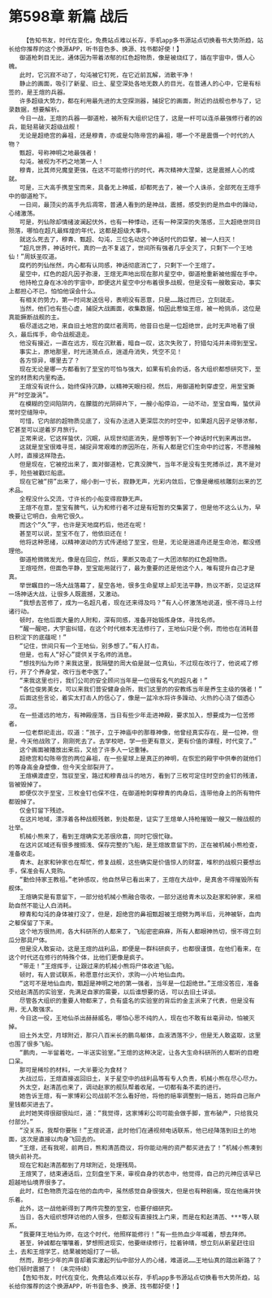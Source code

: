 # 第598章 新篇 战后
        【告知书友，时代在变化，免费站点难以长存，手机app多书源站点切换看书大势所趋，站长给你推荐的这个换源APP，听书音色多、换源、找书都好使！】
       御道枪刺目无比，通体因为带着浓郁的红色超物质，像是被烧红了，插在宇宙中，慑人心魄。
       此时，它沉寂不动了，勾沌被它钉死，在它近前瓦解，消散干净！
       静止的画面，吸引了新星、旧土、星空深处各地无数人的目光，在普通人的心中，它是有标签的，是王煊的兵器。
       许多超级大势力，都在利用最先进的太空探测器，捕捉它的画面，附近的战舰也参与了，记录数据，想要解析。
       今日一战，王煊的兵器——御道枪，被所有大组织记住了，这是一杆可以连杀最强修行者的凶兵，能轻易破灭超级战舰！
       无论是超绝宫的鼻祖，还是穆青，亦或是勾陈帝宫的鼻祖，哪一个不是震慑一个时代的人物？
       甄超，号称神明之地最强者！
       勾沌，被视为不朽之地第一人！
       穆青，比其师兄魔皇更强，在这不可能修行的时代，再次精神大涅槃，这是震撼人心的成就。
       可是，三大高手携至宝而来，具备无上神威，却都死去了，被一个人诛杀，全部死在王煊手中的御道枪下。
       一日间，最顶尖的高手先后凋零，普通人看到的是神战，震撼，感受到的是热血中的躁动，心绪激荡。
       可是，列仙除却情绪波澜起伏外，也有一种悸动，还有一种深深的失落感，三大超绝世同日殒落，哪怕在超凡最辉煌的年代，这都是超级大事件。
       就这么死去了，穆青、甄超、勾沌，三位名动这个神话时代的巨擘，被一人扫灭！
       “超凡世界，神话时代，真的一去不复返了，世间所有强者几乎全灭了，只剩下一个王地仙！”周妖圣叹道。
       腐朽的列仙怅然，内心都有认同感，神话彻底消亡了，只剩下一个王煊了。
       星空中，红色的超凡因子弥漫，王煊无声地出现在那片星空中，御道枪重新被他握在手中。
       他持枪立身在冰冷的宇宙中，即便这片星空中分布着很多战舰，但是没有一艘敢妄动，事实上都担心不已，怕怕他误会什么。
       有相关的势力，第一时间发送信号，表明没有恶意，只是……路过而已，立刻就走。
       当然，他们也有些心虚，捕捉大战画面，收集数据，怕因此惹恼王煊，被一枪挑杀，这位是真能撅断战舰的主。
       极尽遥远之地，来自旧土地宫的腐烂者周筠，他昔日也是一位超绝世，此时无声地看了很久，最后挥手，命令战舰退走。
       他没有接近，一直在远方，现在沉默着，暗自一叹，这次失败了，狩猎勾沌并未得到至宝。
       事实上，原地那里，时光涟漪点点，逍遥舟消失，凭空不见！
       各方惊异，哪里去了？
       现在无论是哪一方都看到了至宝的可怕与强大，如果有机会的话，各大组织都想研究下，至宝的材质和内里构造。
       王煊没有说什么，始终保持沉静，以精神天眼扫视，然后，用御道枪刺穿虚空，用至宝撕开“时空漩涡”。
       在模糊的空间陷阱内，在朦胧的光阴碎片下，一艘小船停泊，一动不动，至宝自晦，蛰伏异常时空缝隙中。
       可惜，它内部的超物质见底了，没有办法进入更深层次的时空中，如果超凡因子足够浓郁，它甚至可以逆着岁月旅行。
       正常来说，它这样蛰伏，沉眠，从现世彻底消失，是想等到下一个神话时代到来再出世。
       这就是至宝很难寻觅，捕捉异常艰难的原因所在，所有人都是它们生命中的过客，不愿接触人时，直接这样隐去。
       但是现在，它被挖出来了，面对御道枪，它真没脾气，当年不是没有生死搏杀过，真不是对手，险些被戳烂船底。
       现在它被“捞”出来了，缩小到一寸长，寂静无声，光彩内敛后，它像是橄榄核雕刻出来的艺术品。
       全程没什么交流，寸许长的小船变得寂静无声。
       王煊不在意，至宝有脾气，认为和修行者不过是有短暂的交集罢了，但是他不这么认为，早晚要让它明白，会用它很久。
       而这个“久”字，也许是天地腐朽后，他还在呢！
       甚至可以说，至宝不在了，他依旧还在！
       他将这种思绪，以精神波动的方式传递给了至宝，但是，无论是逍遥舟还是生命池，都没搭理他。
       御道枪微微发光，像是在回应，然后，果断又吸走了一大团浓郁的红色超物质。
       王煊哑然，但面色平静，至宝能用就行了，最为重要的还是他这个人，唯有提升自己才是真。
       举世瞩目的一场大战落幕了，星空各地，很多生命星球上却无法平静，热议不断，见证这样一场神话大战，让很多人既震撼，又激动。
       “我想去苦修了，成为一名超凡者，现在还来得及吗？”有人心怀激荡地说道，恨不得马上付诸行动。
       顿时，在他后面大量的人附和，深有同感，准备开始锻炼身体，寻找名师。
       “醒一醒吧，大宇宙纠错，在这个时代根本无法修行了，王地仙只是个例，而他也在消耗昔日积淀下的底蕴呢！”
       “记住，世间只有一个王地仙，别多想了。”有人打击。
       但是，也有人“好心”提供关于名师的消息。
       “想找列仙为师？来我这里，我隔壁的周大伯是就一位真仙，不过现在改行了，他说戒了修行，开了个养身堂，改行当老中医了。”
       “来我这里也行，我们公司的安全顾问当年是一位很有名气的超凡者！”
       “各位俊男美女，可以来我们普安健身会所，我们这里的的安教练当年是养生主级的强者！”
       后面这些言论，着实太打击人的信心了，像是一盆冷水将许多躁动、火热的心浇了個透心凉。
       在一些遥远的地方，有神殿座落，当日有些少年走进神殿，要求加入，想要成为一位苦修者。
       一位老祭祀走出，叹道：“孩子，立于神庙中的那尊神像，他曾经真实存在，是一位神，但是，今天他战败了，刚刚死去了。去学校吧，学一些更有意义，更有价值的课程，时代变了。”
       这个画面被播放出来后，又给了许多人一记重锤。
       超绝宫和勾陈帝宫的两位鼻祖，在一些星球上是真正的神明，在恢宏的殿宇中供奉的就他们的等身高金身塑像，但今天全部裂开了。
       王煊横渡虚空，驾驭至宝，路过和穆青战斗的地方，看到了三枚可定住时空的金钉的残渣，皆被毁掉了。
       即便仅次于至宝，三枚金钉也保不住，在御道枪刺穿穆青的肉身后，连带他身上的所有物件都毁掉了。
       仅金钉留下残迹。
       在这片地域，漂浮着各种战舰残骸，到处都是，证实了王煊单人持枪摧毁一艘又一艘战舰的壮举。
       机械小熊来了，看到王煊确实无恙很欣喜，同时它很忙碌。
       在这片区域还有很多搜搁浅、保存完整的飞船，是王煊故意留下的，正在被机械小熊检查，准备收走。
       青木、赵家和钟家也在帮忙，修复战舰，这些确实是价值惊人的财富，堆积的战舰只要想出手，保准会有人竞购。
       “勤俭持家王教祖。”老钟感叹，他自然早已看出来了，王煊在大战中，是真舍不得摧毁所有舰体。
       王煊确实是有意留下，一部分给机械小熊融合吸收，一部分送给青木以及赵家和钟家，来相助自然不能让人白消耗。
       穆青和勾沌的身体被打没了，但是，超绝宫的鼻祖甄超被王煊劈为两半后，元神被斩，血肉之躯保留了下来。
       这个地方很热闹，各大科研所的人都来了，飞船密密麻麻，所有人都眼神热切，恨不得立刻瓜分那具尸体。
       但是没人敢妄动，这是王煊的战利品，即便是一群科研疯子，也都很谨慎，在他们看来，在这个时代还在修行的特殊个体，比他们更像是疯子。
       “带走！”王煊挥手，让跟过来的机械小熊将尸体收进飞船。
       顿时，有人尝试联系，称愿意付出天价，求购一小片地仙血肉。
       “这可不是地仙血肉，甄超是神明之地的第一强者，当年是一位超绝世。”王煊没答应，准备交给赵清菡的实验室，先满足自家的需要，以后谁想要的话，可以去旧土详谈。
       尽管各大组织的重要人物都来了，负有盛名的实验室的背后的金主派来了代表，但是没有用，无人敢强求。
       今日这一役，王地仙杀出赫赫威名，哪怕心思不纯的人，现在也不敢有丝毫异动，怕被灭掉。
       旧土外太空，月球附近，那只八百米长的鹏鸟躯体，血液洒落不少，但是无人敢盗取，这里也围了很多飞船。
       “鹏肉，一半留着吃，一半送实验室。”王煊的这种决定，让各大生命科研所的人都听的目瞪口呆。
       那可是稀珍的材料，一大半要沦为食材？
       大战过后，王煊直接返回旧土，关于星空中的战利品等有专人负责，机械小熊在尽心尽力。
       外太空，赵清菡也来了，调动赵家的舰队帮着收尾，一切都有条不紊的进行。
       她告诉王煊，有一家博彩公司战前不怎么看好他，将他的赔率调整到一赔五，她将自己账户里钱都买进去了。
       此时她笑得很甜很灿烂，道：“我觉得，这家博彩公司可能会做手脚，宣布破产，只给我兑付部分。”
       “没关系，我帮你要账！”王煊说道，此时他们在通视频电话联系，他已经降落到旧土的地面，这次是直接以肉身飞回去的。
       “王煊，还有我呢，前两日，熊和清菡商议，将你能动用的资产都买进去了！”机械小熊凑到镜头前补充。
       现在它和赵清菡都到了月球附近，处理残局。
       王煊笑了，结束通话后，立刻盘坐下来，审视自身的状态中，他觉得，自己的元神应该早已超越地仙境界很多了。
       此时，红色物质充溢在他的血肉中，虽然感觉自身很强大，但是也有种剧痛，现在他痛并快乐着。
       此外，这一战他新得到了两件完整的至宝，也要仔细研究。
       当日，各大组织想拜访他的人很多，但都没有直接找上门来，而是在和赵清菡、***等人联系。
       “我要拜王地仙为师，在这个时代，他照样能修行！”有一些热血少年喊着，想去拜师。
       甚至，钟诚都在嚷嚷着，梦想照进现实，他要继续修行，拉着钟晴，想立刻从新星赶往旧土，去和王煊学艺，结果被她姐打了一顿。
       然而，那些少年的声音却着实激起列仙中部分人的心绪，难道说……王地仙真的踏出新路了？他们顿时震撼了！（未完待续）
       【告知书友，时代在变化，免费站点难以长存，手机app多书源站点切换看书大势所趋，站长给你推荐的这个换源APP，听书音色多、换源、找书都好使！】